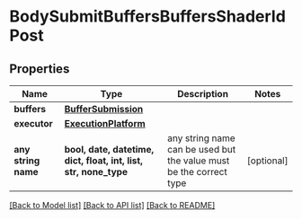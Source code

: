 # BodySubmitBuffersBuffersShaderIdPost


## Properties
Name | Type | Description | Notes
------------ | ------------- | ------------- | -------------
**buffers** | [**BufferSubmission**](BufferSubmission.md) |  | 
**executor** | [**ExecutionPlatform**](ExecutionPlatform.md) |  | 
**any string name** | **bool, date, datetime, dict, float, int, list, str, none_type** | any string name can be used but the value must be the correct type | [optional]

[[Back to Model list]](../README.md#documentation-for-models) [[Back to API list]](../README.md#documentation-for-api-endpoints) [[Back to README]](../README.md)


